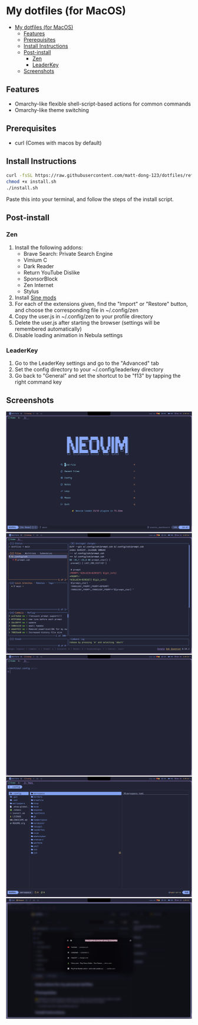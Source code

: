 # My dotfiles (for MacOS)

<!--toc:start-->
- [My dotfiles (for MacOS)](#my-dotfiles-for-macos)
  - [Features](#features)
  - [Prerequisites](#prerequisites)
  - [Install Instructions](#install-instructions)
  - [Post-install](#post-install)
    - [Zen](#zen)
    - [LeaderKey](#leaderkey)
  - [Screenshots](#screenshots)
<!--toc:end-->

## Features

- Omarchy-like flexible shell-script-based actions for common commands
- Omarchy-like theme switching

## Prerequisites

- curl (Comes with macos by default)

## Install Instructions

``` bash
curl -fsSL https://raw.githubusercontent.com/matt-dong-123/dotfiles/refs/heads/main/install.sh
chmod +x install.sh
./install.sh
```

Paste this into your terminal, and follow the steps of the install
script.

## Post-install

### Zen

1. Install the following addons:
    - Brave Search: Private Search Engine
    - Vimium C
    - Dark Reader
    - Return YouTube Dislike
    - SponsorBlock
    - Zen Internet
    - Stylus
2. Install [Sine mods](https://github.com/CosmoCreeper/Sine)
3. For each of the extensions given, find the "Import" or "Restore"
    button, and choose the corresponding file in ~/.config/zen
4. Copy the user.js in ~/.config/zen to your profile directory
5. Delete the user.js after starting the browser (settings will be
    remembered automatically)
6. Disable loading animation in Nebula settings

### LeaderKey

1. Go to the LeaderKey settings and go to the "Advanced" tab
2. Set the config directory to your ~/.config/leaderkey directory
3. Go back to "General" and set the shortcut to be "f13" by tapping the
    right command key

## Screenshots

![Neovim](./assets/neovim.png)
![Lazygit](./assets/lazygit.png)
![Wezterm](./assets/wezterm.png)
![Yazi](./assets/yazi.png)
![Zen Browser](./assets/zen.png)
